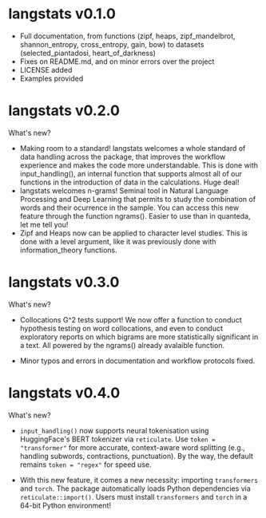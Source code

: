 # langstats v0.1.0

* Full documentation, from functions (zipf, heaps, zipf_mandelbrot, shannon_entropy, cross_entropy, gain, bow) to datasets (selected_piantadosi, heart_of_darkness)
* Fixes on README.md, and on minor errors over the project
* LICENSE added
* Examples provided

# langstats v0.2.0

What's new?

* Making room to a standard! langstats welcomes a whole standard of data handling across the package, that improves the workflow experience and makes the code more understandable. This is done with input_handling(), an internal function that supports almost all of our functions in the introduction of data in the calculations. Huge deal!
* langstats welcomes n-grams! Seminal tool in Natural Language Processing and Deep Learning that permits to study the combination of words and their ocurrence in the sample. You can access this new feature through the function ngrams(). Easier to use than in quanteda, let me tell you!
* Zipf and Heaps now can be applied to character level studies. This is done with a level argument, like it was previously done with information_theory functions.

# langstats v0.3.0

What's new?

* Collocations G^2 tests support! We now offer a function to conduct hypothesis testing on word collocations, and even to conduct exploratory reports on which bigrams are more statistically significant in a text. All powered by the ngrams() already avalaible function.

* Minor typos and errors in documentation and workflow protocols fixed.

# langstats v0.4.0

What's new?

* `input_handling()` now supports neural tokenisation using HuggingFace's BERT tokenizer via `reticulate`. Use `token = "transformer"` for more accurate, context-aware word splitting (e.g., handling subwords, contractions, punctuation). By the way, the default remains `token = "regex"` for speed use.

* With this new feature, it comes a new necessity: importing `transformers` and `torch`. The package automatically loads Python dependencies via `reticulate::import()`. Users must install `transformers` and `torch` in a 64-bit Python environment!
